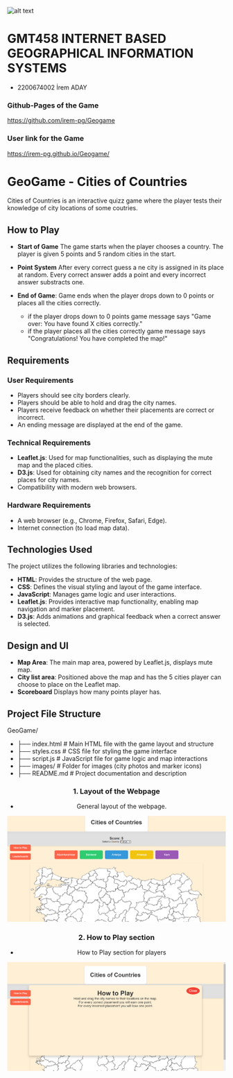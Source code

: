 ![alt text](https://www.freelogovectors.net/wp-content/uploads/2020/07/hacettepe-universitesi-logo-768x178.png)
# GMT458 INTERNET BASED GEOGRAPHICAL INFORMATION SYSTEMS

* 2200674002 İrem ADAY

### Github-Pages of the Game

https://github.com/irem-pg/Geogame

### User link for the Game

https://irem-pg.github.io/Geogame/

# GeoGame - Cities of Countries

Cities of Countries is an interactive quizz game where the player tests their knowledge of city locations of some coutries.

## How to Play

- **Start of Game** The game starts when the player chooses a country. The player is given 5 points and 5 random cities in the start.

- **Point System**  After every correct guess a ne city is assigned in its place at random. Every correct answer adds a point and every incorrect answer substracts one.

- **End of Game**: Game ends when the player drops down to 0 points or places all the cities correctly.
	- if the player drops down to 0 points game message says "Game over: You have found X cities correctly."
	- if the player places all the cities correctly game message says "Congratulations! You have completed the map!"

## Requirements

### User Requirements

- Players should see city borders clearly.
- Players should be able to hold and drag the city names.
- Players receive feedback on whether their placements are correct or incorrect.
- An ending message are displayed at the end of the game.

### Technical Requirements

- **Leaflet.js**: Used for map functionalities, such as displaying the mute map and the placed cities.
- **D3.js**: Used for obtaining city names and the recognition for correct places for city names.
- Compatibility with modern web browsers.

### Hardware Requirements

- A web browser (e.g., Chrome, Firefox, Safari, Edge).
- Internet connection (to load map data).

## Technologies Used

The project utilizes the following libraries and technologies:

- **HTML**: Provides the structure of the web page.
- **CSS**: Defines the visual styling and layout of the game interface.
- **JavaScript**: Manages game logic and user interactions.
- **Leaflet.js**: Provides interactive map functionality, enabling map navigation and marker placement.
- **D3.js**: Adds animations and graphical feedback when a correct answer is selected.


## Design and UI

- **Map Area**: The main map area, powered by Leaflet.js, displays mute map.
- **City list area**: Positioned above the map and has the 5 cities player can choose to place on the Leaflet map.
- **Scoreboard** Displays how many points player has.

## Project File Structure
GeoGame/  
- ├── index.html # Main HTML file with the game layout and structure
- ├── styles.css # CSS file for styling the game interface     
- ├── script.js # JavaScript file for game logic and map interactions   
- ├── images/ # Folder for images (city photos and marker icons) 
- ├── README.md # Project documentation and description 


<div align="center">
  
### 1. Layout of the Webpage

- General layout of the webpage.
  
![Layout](layout.png)


### 2. How to Play section

- How to Play section for players
  
![How to Play](HtP.png)


